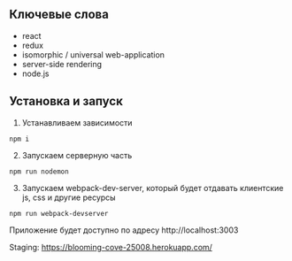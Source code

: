 ## Ключевые слова
* react
* redux
* isomorphic / universal web-application
* server-side rendering
* node.js

## Установка и запуск
1. Устанавливаем зависимости
```
npm i
```
2. Запускаем серверную часть
```
npm run nodemon
```
3. Запускаем webpack-dev-server, который будет отдавать клиентские js, css и другие ресурсы
```
npm run webpack-devserver
```
Приложение будет доступно по адресу http://localhost:3003

Staging: https://blooming-cove-25008.herokuapp.com/
